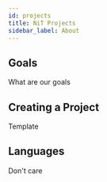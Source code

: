 ```yaml
---
id: projects
title: NiT Projects
sidebar_label: About
---
```


## Goals

What are our goals

## Creating a Project

Template

## Languages

Don't care
